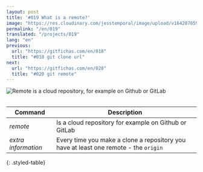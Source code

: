 ```yaml
---
layout: post
title: '#019 What is a remote?'
image: "https://res.cloudinary.com/jesstemporal/image/upload/v1642878597/gitfichas/en/019/thumbnail_hzoxpz.jpg"
permalink: "/en/019"
translated: "/projects/019"
lang: "en"
previous:
  url: "https://gitfichas.com/en/018"
  title: "#018 git clone url"
next:
  url: "https://gitfichas.com/en/020"
  title: "#020 git remote"
---
```


<img alt="Remote is a cloud repository, for example on Github or GitLab" src="https://res.cloudinary.com/jesstemporal/image/upload/v1642878597/gitfichas/en/019/full_n2jep7.jpg"><br><br>

| Command | Description |
|---------|-------------|
| _remote_ | Is a cloud repository for example on Github or GitLab |
| _extra information_ | Every time you make a clone a repository you have at least one remote - the `origin` |
{: .styled-table}
